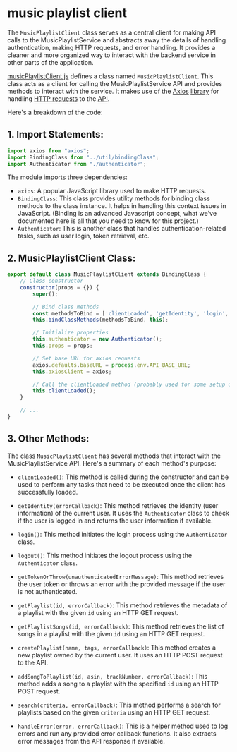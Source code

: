 # music playlist client

The `MusicPlaylistClient` class serves as a central client for making API calls to the MusicPlaylistService and abstracts away the details of handling authentication, making HTTP requests, and error handling. It provides a cleaner and more organized way to interact with the backend service in other parts of the application.

[musicPlaylistClient.js](./musicPlaylistClinet.js) defines a class named `MusicPlaylistClient`. This class acts as a client for calling the MusicPlaylistService API and provides methods to interact with the service. It makes use of the [Axios](https://codebots.com/docs/what-is-axios) [library](https://codeinstitute.net/global/blog/what-is-a-javascript-library/) for handling [HTTP requests](https://developer.mozilla.org/en-US/docs/Web/HTTP/Overview) to the [API](https://www.ibm.com/topics/api).

Here's a breakdown of the code:

## 1. Import Statements:
```javascript
import axios from "axios";
import BindingClass from "../util/bindingClass";
import Authenticator from "./authenticator";
```
The module imports three dependencies:
- `axios`: A popular JavaScript library used to make HTTP requests.
- `BindingClass`: This class provides utility methods for binding class methods to the class instance. It helps in handling this context issues in JavaScript. (Binding is an advanced Javascript concept, what we've documented here is all that you need to know for this project.)
- `Authenticator`: This is another class that handles authentication-related tasks, such as user login, token retrieval, etc.

## 2. MusicPlaylistClient Class:
```javascript
export default class MusicPlaylistClient extends BindingClass {
    // Class constructor
    constructor(props = {}) {
        super();

        // Bind class methods
        const methodsToBind = ['clientLoaded', 'getIdentity', 'login', 'logout', 'getPlaylist', 'getPlaylistSongs', 'createPlaylist'];
        this.bindClassMethods(methodsToBind, this);

        // Initialize properties
        this.authenticator = new Authenticator();
        this.props = props;

        // Set base URL for axios requests
        axios.defaults.baseURL = process.env.API_BASE_URL;
        this.axiosClient = axios;

        // Call the clientLoaded method (probably used for some setup or initialization)
        this.clientLoaded();
    }

    // ...
}
```

## 3. Other Methods:
The class `MusicPlaylistClient` has several methods that interact with the MusicPlaylistService API. Here's a summary of each method's purpose:

- `clientLoaded()`: This method is called during the constructor and can be used to perform any tasks that need to be executed once the client has successfully loaded.

- `getIdentity(errorCallback)`: This method retrieves the identity (user information) of the current user. It uses the `Authenticator` class to check if the user is logged in and returns the user information if available.

- `login()`: This method initiates the login process using the `Authenticator` class.

- `logout()`: This method initiates the logout process using the `Authenticator` class.

- `getTokenOrThrow(unauthenticatedErrorMessage)`: This method retrieves the user token or throws an error with the provided message if the user is not authenticated.

- `getPlaylist(id, errorCallback)`: This method retrieves the metadata of a playlist with the given `id` using an HTTP GET request.

- `getPlaylistSongs(id, errorCallback)`: This method retrieves the list of songs in a playlist with the given `id` using an HTTP GET request.

- `createPlaylist(name, tags, errorCallback)`: This method creates a new playlist owned by the current user. It uses an HTTP POST request to the API.

- `addSongToPlaylist(id, asin, trackNumber, errorCallback)`: This method adds a song to a playlist with the specified `id` using an HTTP POST request.

- `search(criteria, errorCallback)`: This method performs a search for playlists based on the given `criteria` using an HTTP GET request.

- `handleError(error, errorCallback)`: This is a helper method used to log errors and run any provided error callback functions. It also extracts error messages from the API response if available.